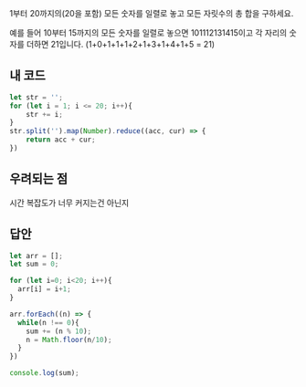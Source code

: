 1부터 20까지의(20을 포함) 모든 숫자를 일렬로 놓고 모든 자릿수의 총 합을 구하세요. 

예를 들어 10부터 15까지의 모든 숫자를 일렬로 놓으면 101112131415이고 
각 자리의 숫자를 더하면 21입니다. (1+0+1+1+1+2+1+3+1+4+1+5 = 21)
## 내 코드
```js
let str = '';
for (let i = 1; i <= 20; i++){
    str += i;
}
str.split('').map(Number).reduce((acc, cur) => {
    return acc + cur;
})
```
## 우려되는 점
시간 복잡도가 너무 커지는건 아닌지
## 답안
```js
let arr = [];
let sum = 0;

for (let i=0; i<20; i++){
  arr[i] = i+1;
}

arr.forEach((n) => {
  while(n !== 0){
    sum += (n % 10);
    n = Math.floor(n/10);
  }
})

console.log(sum);
```